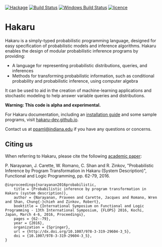 [![Hackage](https://img.shields.io/hackage/v/hakaru.svg)](https://hackage.haskell.org/package/hakaru)
[![Build Status](https://travis-ci.org/hakaru-dev/hakaru.svg?branch=master)](https://travis-ci.org/hakaru-dev/hakaru)
[![Windows Build Status](https://ci.appveyor.com/api/projects/status/3dbdr2hjfk40x697?svg=true)](https://ci.appveyor.com/project/zaxtax/hakaru)
[![licence](http://img.shields.io/badge/licence-BSD-blue.svg?style=flat)](https://github.com/hakaru-dev/hakaru/blob/master/LICENSE)

# Hakaru #

Hakaru is a simply-typed probabilistic programming language, designed for easy specification of probabilistic models and inference algorithms. Hakaru enables the design of 
modular probabilistic inference programs by providing:

-  A language for representing probabilistic distributions, queries, and inferences
-  Methods for transforming probabilistic information, such as conditional probability and probabilistic inference, using computer algebra

It can be used to aid in the creation of machine-learning applications and stochastic modeling to help answer variable queries and distributions.

**Warning: This code is alpha and experimental.**

For Hakaru documentation, including an [installation guide](http://hakaru-dev.github.io/intro/installation/) and some sample programs, visit [hakaru-dev.github.io](http://hakaru-dev.github.io).

Contact us at ppaml@indiana.edu if you have any questions or concerns.

## Citing us ##

When referring to Hakaru, please cite the following [academic paper](http://homes.soic.indiana.edu/ccshan/rational/system.pdf):

P. Narayanan, J. Carette, W. Romano, C. Shan and R. Zinkov, "Probabilistic Inference by Program Transformation in Hakaru (System Description)", Functional and Logic 
Programming, pp. 62-79, 2016.

```nohighlight
@inproceedings{narayanan2016probabilistic,
	title = {Probabilistic inference by program transformation in Hakaru (system description)},
	author = {Narayanan, Praveen and Carette, Jacques and Romano, Wren and Shan, Chung{-}chieh and Zinkov, Robert},
	booktitle = {International Symposium on Functional and Logic Programming - 13th International Symposium, {FLOPS} 2016, Kochi, Japan, March 4-6, 2016, Proceedings},
	pages = {62--79},
	year = {2016},
	organization = {Springer},
	url = {http://dx.doi.org/10.1007/978-3-319-29604-3_5},
	doi = {10.1007/978-3-319-29604-3_5},
}
```

